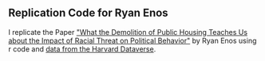 ## Replication Code for Ryan Enos

I replicate the Paper ["What the Demolition of Public Housing Teaches Us about the Impact of Racial Threat on Political Behavior"](https://scholar.harvard.edu/files/renos/files/enoschicago.pdf) by Ryan Enos using r code and [data from the Harvard Dataverse](https://dataverse.harvard.edu/dataset.xhtml?persistentId=doi:10.7910/DVN/26612). 

